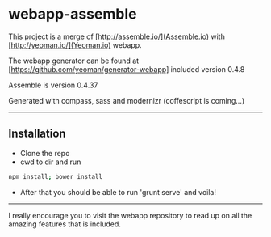 webapp-assemble
===============

This project is a merge of [http://assemble.io/](Assemble.io) with [http://yeoman.io/](Yeoman.io) webapp.

The webapp generator can be found at [https://github.com/yeoman/generator-webapp] included version 0.4.8

Assemble is version 0.4.37

Generated with compass, sass and modernizr (coffescript is coming...)

--- 

## Installation
* Clone the repo
* cwd to dir and run
```bash
npm install; bower install
```
* After that you should be able to run 'grunt serve' and voila!

--- 
I really encourage you to visit the webapp repository to read up on all the amazing features that is included.
